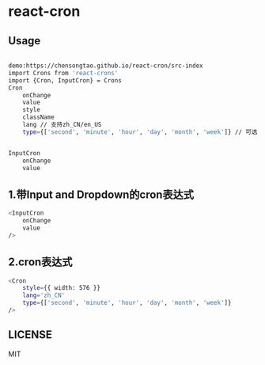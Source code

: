# react-cron



## Usage
    

```sh

demo:https://chensongtao.github.io/react-cron/src-index
import Crons from 'react-crons'
import {Cron, InputCron} = Crons
Cron
    onChange
    value
    style
    className
    lang // 支持zh_CN/en_US
    type={['second', 'minute', 'hour', 'day', 'month', 'week']} // 可选择


InputCron
    onChange
    value

```

## 1.带Input and Dropdown的cron表达式
```sh
<InputCron 
    onChange 
    value
/>
```
## 2.cron表达式
```sh
<Cron 
    style={{ width: 576 }}
    lang='zh_CN'
    type={['second', 'minute', 'hour', 'day', 'month', 'week']}
/>
```
## LICENSE

MIT
